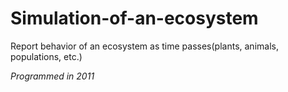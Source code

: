 # Simulation-of-an-ecosystem
Report behavior of an ecosystem as time passes(plants, animals, populations, etc.)

*Programmed in 2011*
